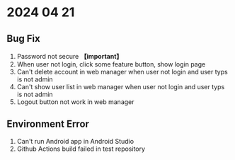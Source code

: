 # 2024 04 21

## Bug Fix

1. Password not secure **【important】**
2. When user not login, click some feature button, show login page
3. Can't delete account in web manager when user not login and user typs is not admin
4. Can't show user list in web manager when user not login and user typs is not admin
5. Logout button not work in web manager

## Environment Error

1. Can't run Android app in Android Studio
2. Github Actions build failed in test repository
